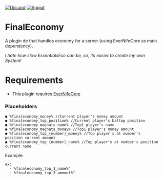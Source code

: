[![Discord](https://img.shields.io/discord/899151012290498620.svg?label=discord&logo=discord)](https://discord.petrus.dev/)
[![Spigot](https://img.shields.io/spiget/downloads/97740?label=Spigot%20Downloads&logo=data%3Aimage%2Fpng%3Bbase64%2CiVBORw0KGgoAAAANSUhEUgAAABAAAAAQBAMAAADt3eJSAAAABGdBTUEAALGPC%2FxhBQAAACBjSFJNAAB6JgAAgIQAAPoAAACA6AAAdTAAAOpgAAA6mAAAF3CculE8AAAAElBMVEUAAAAAAAD%2F0ADi6D86Ruj%2F%2F%2F%2BilASZAAAAAXRSTlMAQObYZgAAAAFiS0dEBfhv6ccAAAAHdElNRQfmBRoTHQ%2BKPgYQAAAAAW9yTlQBz6J3mgAAAFBJREFUCNdljdERgDAIQ8OdAxicgHQCZQH3n0raWn98P7y7QADAYkfHiInFK4yZwLWkTaHy7IPeMupOUkvVFiu5XL3hyLAhRsK%2FzvVlu%2F%2FyAL5yBqQb5SdrAAAAJXRFWHRkYXRlOmNyZWF0ZQAyMDIyLTA1LTI2VDE5OjI5OjEzKzAwOjAw2Eq4fQAAACV0RVh0ZGF0ZTptb2RpZnkAMjAyMi0wNS0yNlQxOToyOToxMyswMDowMKkXAMEAAAAASUVORK5CYII%3D)](https://www.spigotmc.org/resources/97740/)
# FinalEconomy

A plugin de that handles economy for a server (using EverNifeCore as main dependency).

*I hate how slow EssentialsEco can be, so, its easier to create my own System!*

# Requirements

* This plugin requires [EverNifeCore](https://github.com/evernife/EverNifeCore)

### Placeholders

    ● %finaleconomy_money% //Current player's money amount
    ● %finaleconomy_top_position% //Current player's baltop position
    ● %finaleconomy_magnata_name% //Top1 player's name
    ● %finaleconomy_magnata_money% //Top1 player's money amount
    ● %finaleconomy_top_{number}_money% //Top player's at number's position current amount
    ● %finaleconomy_top_{number}_name% //Top player's at number's position current name

Example:

	ex:
	  - %finaleconomy_top_1_name%"
	  - %finaleconomy_top_3_amount%"